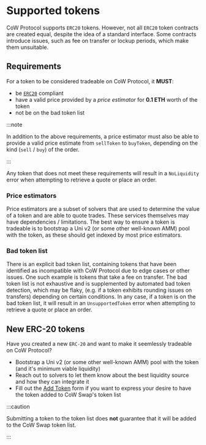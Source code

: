 # Supported tokens

CoW Protocol supports `ERC20` tokens. However, not all `ERC20` token contracts are created equal, despite the idea of a standard interface. Some contracts introduce issues, such as fee on transfer or lockup periods, which make them unsuitable.

## Requirements

For a token to be considered tradeable on CoW Protocol, it **MUST**:

- be [`ERC20`](https://eips.ethereum.org/EIPS/eip-20) compliant
- have a valid price provided by a _price estimator_ for **0.1 ETH** worth of the token
- not be on the bad token list

:::note

In addition to the above requirements, a price estimator must also be able to provide a valid price estimate from `sellToken` to `buyToken`, depending on the kind (`sell` / `buy`) of the order.

:::

Any token that does not meet these requirements will result in a `NoLiquidity` error when attempting to retrieve a quote or place an order.

### Price estimators

Price estimators are a subset of solvers that are used to determine the value of a token and are able to quote trades. 
These services themselves may have dependencies / limitations. 
The best way to ensure a token is tradeable is to bootstrap a Uni v2 (or some other well-known AMM) pool with the token, as these should get indexed by most price estimators.

### Bad token list

There is an explicit bad token list, containing tokens that have been identified as incompatible with CoW Protocol due to edge cases or other issues.
One such example is tokens that take a fee on transfer.
The bad token list is not exhaustive and is supplemented by automated bad token detection, which may be flaky, (e.g. if a token exhibits rounding issues on transfers) depending on certain conditions.
In any case, if a token is on the bad token list, it will result in an `UnsupportedToken` error when attempting to retrieve a quote or place an order.

## New ERC-20 tokens

Have you created a new `ERC-20` and want to make it seemlessly tradeable on CoW Protocol?

- Bootstrap a Uni v2 (or some other well-known AMM) pool with the token (and it's minimum viable liquidity)
- Reach out to solvers to let them know about the best liquidity source and how they can integrate it
- Fill out the [Add Token](https://github.com/cowprotocol/token-lists/issues/new?assignees=&labels=addToken&projects=&template=addTokenForm.yml&title=%5BAddToken%5D+%60SYMBOL%60+on+%60NETWORK%60) form if you want to express your desire to have the token added to CoW Swap's token list

:::caution

Submitting a token to the token list does **not** guarantee that it will be added to the CoW Swap token list.

:::
